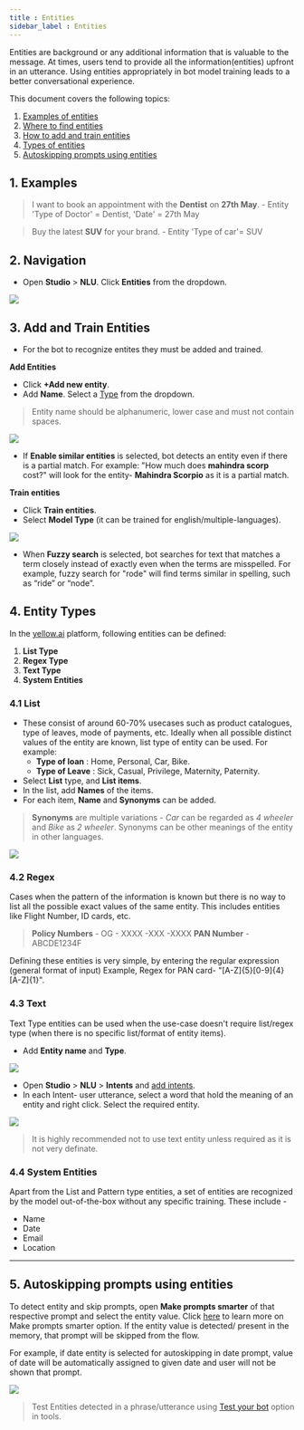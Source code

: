 ```yaml
---
title : Entities
sidebar_label : Entities
---
```


Entities are background or any additional information that is valuable to the message. At times, users tend to provide all the information(entities) upfront in an utterance. Using entities appropriately in bot model training leads to a better conversational experience.

This document covers the following topics: 

1. [Examples of entities](#ex)
2. [Where to find entities](#na)
3. [How to add and train entities](#ate)
4. [Types of entities](#et)
5. [Autoskipping prompts using entities](#ape)

## <a name="ex"></a> 1. Examples 

> I want to book an appointment with the **Dentist** on **27th May**.
    - Entity 'Type of Doctor' = Dentist, 'Date' = 27th May

> Buy the latest **SUV** for your brand.
    - Entity 'Type of car'= SUV 

## <a name="na"></a> 2. Navigation

* Open **Studio** > **NLU**. Click **Entities** from the dropdown. 

![](https://i.imgur.com/V8vaG07.png)

## <a name="ate"></a> 3. Add and Train Entities 

* For the bot to recognize entites they must be added and trained. 

**Add Entities** 

* Click **+Add new entity**.
* Add **Name**. Select a [Type](#et) from the dropdown.

> Entity name should be alphanumeric, lower case and must not contain spaces.

![](https://i.imgur.com/CE2V23U.png)

* If **Enable similar entities** is selected, bot detects an entity even if there is a partial match. For example: "How much does **mahindra scorp** cost?" will look for the entity- **Mahindra Scorpio** as it is a partial match. 



**Train entities**

* Click **Train entities**. 
* Select **Model Type** (it can be trained for english/multiple-languages).

![](https://i.imgur.com/SxmQacm.png)


* When **Fuzzy search** is selected, bot searches for text that matches a term closely instead of exactly even when the terms are misspelled. For example, fuzzy search for "rode" will find terms similar in spelling, such as “ride” or “node”. 



## <a name="et"></a> 4. Entity Types
In the [yellow.ai](https://cloud.yellow.ai/) platform, following entities can be defined:

1. **List Type**
2. **Regex Type**
3. **Text Type**
4. **System Entities**


### 4.1 List 

* These consist of around 60-70% usecases such as product catalogues, type of leaves, mode of payments, etc. Ideally when all possible distinct values of the entity are known, list type of entity can be used. For example:
    * **Type of loan** : Home, Personal, Car, Bike. 
    * **Type of Leave** : Sick, Casual, Privilege, Maternity, Paternity.
* Select **List** type, and **List items**.
* In the list, add **Names** of the items. 
* For each item, **Name** and **Synonyms** can be added.

> **Synonyms** are multiple variations - *Car* can be regarded as *4 wheeler* and *Bike* as *2 wheeler*. Synonyms can be other meanings of the entity in other languages.

![](https://i.imgur.com/ZrZaS93.png)


### 4.2 Regex

Cases when the pattern of the information is known but there is no way to list all the possible exact values of the same entity. This includes entities like Flight Number, ID cards, etc.

> **Policy Numbers** - OG - XXXX -XXX -XXXX
> **PAN Number** - ABCDE1234F

Defining these entities is very simple, by entering the regular expression (general format of input) Example, Regex for PAN card- "[A-Z]{5}[0-9]{4}[A-Z]{1}".


### 4.3 Text

Text Type entities can be used when the use-case doesn't require list/regex type (when there is no specific list/format of entity items). 

* Add **Entity name** and **Type**.

![](https://i.imgur.com/i5RGVng.png)

* Open **Studio** > **NLU** > **Intents** and [add intents](https://docs.yellow.ai/docs/platform_concepts/studio/train/intents#add-intent).  
* In each Intent- user utterance, select a word that hold the meaning of an entity and right click. Select the required entity.

![](https://i.imgur.com/P6WYblV.jpg)


> It is highly recommended not to use text entity unless required as it is not very definate. 
 
### 4.4 System Entities

Apart from the List and Pattern type entities, a set of entities are recognized by the model out-of-the-box without any specific training. These include - 

  - Name
  - Date
  - Email
  - Location






---

## <a name="ape"></a> 5. Autoskipping prompts using entities

To detect entity and skip prompts, open **Make prompts smarter** of that respective prompt and select the entity value. Click [here](https://docs.yellow.ai/docs/platform_concepts/studio/build/nodes/prompt-nodes#4-make-prompt-smarter) to learn more on Make prompts smarter option. 
If the entity value is detected/ present in the memory, that prompt will be skipped from the flow. 


For example, if date entity is selected for autoskipping in date prompt, value of date will be automatically assigned to given date and user will not be shown that prompt. 

![](https://i.imgur.com/3FJBAdK.png)


> Test Entities detected in a phrase/utterance using [Test your bot](https://docs.yellow.ai/docs/platform_concepts/studio/train/tools#21-test-your-bot) option in tools.

